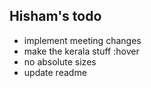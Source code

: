 
## Hisham's todo

- implement meeting changes
- make the kerala stuff :hover
- no absolute sizes
- update readme